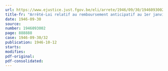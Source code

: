 ```yaml
---
url: https://www.ejustice.just.fgov.be/eli/arrete/1946/09/30/1946093002/justel
title-fr: "Arrêté-Loi relatif au remboursement anticipatif au 1er janvier 1947 du solde de l'Emprunt extérieur de conversion 5 % 1934 de 475 millions de francs français"
date: 1946-09-30
source:
number: 1946093002
page: 888888
case: 1946-09-30/32
publication: 1946-10-12
starts:
modifies:
pdf-original:
pdf-consolidated:
---
```


